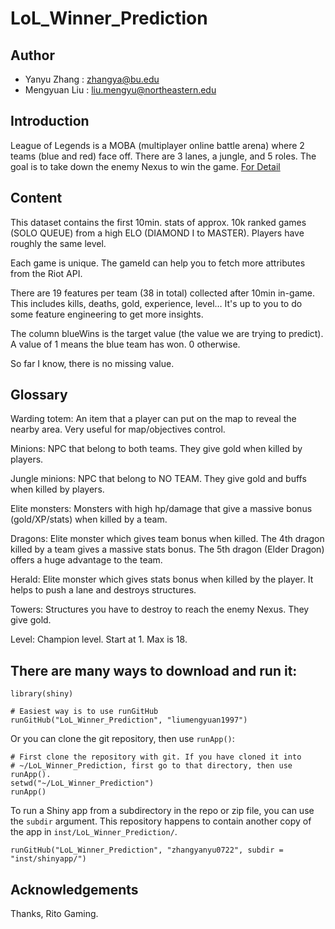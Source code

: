 # LoL_Winner_Prediction

## Author

- Yanyu Zhang : zhangya@bu.edu
- Mengyuan Liu : liu.mengyu@northeastern.edu

## Introduction
League of Legends is a MOBA (multiplayer online battle arena) where 2 teams (blue and red) face off. There are 3 lanes, a jungle, and 5 roles. The goal is to take down the enemy Nexus to win the game. [For Detail]

## Content
This dataset contains the first 10min. stats of approx. 10k ranked games (SOLO QUEUE) from a high ELO (DIAMOND I to MASTER). Players have roughly the same level.

Each game is unique. The gameId can help you to fetch more attributes from the Riot API.

There are 19 features per team (38 in total) collected after 10min in-game. This includes kills, deaths, gold, experience, level… It's up to you to do some feature engineering to get more insights.

The column blueWins is the target value (the value we are trying to predict). A value of 1 means the blue team has won. 0 otherwise.

So far I know, there is no missing value.

## Glossary
Warding totem: An item that a player can put on the map to reveal the nearby area. Very useful for map/objectives control.

Minions: NPC that belong to both teams. They give gold when killed by players.

Jungle minions: NPC that belong to NO TEAM. They give gold and buffs when killed by players.

Elite monsters: Monsters with high hp/damage that give a massive bonus (gold/XP/stats) when killed by a team.

Dragons: Elite monster which gives team bonus when killed. The 4th dragon killed by a team gives a massive stats bonus. The 5th dragon (Elder Dragon) offers a huge advantage to the team.

Herald: Elite monster which gives stats bonus when killed by the player. It helps to push a lane and destroys structures.

Towers: Structures you have to destroy to reach the enemy Nexus. They give gold.

Level: Champion level. Start at 1. Max is 18.

## There are many ways to download and run it:
```
library(shiny)

# Easiest way is to use runGitHub
runGitHub("LoL_Winner_Prediction", "liumengyuan1997")
```
Or you can clone the git repository, then use ```runApp()```:

```
# First clone the repository with git. If you have cloned it into
# ~/LoL_Winner_Prediction, first go to that directory, then use runApp().
setwd("~/LoL_Winner_Prediction")
runApp()
```
To run a Shiny app from a subdirectory in the repo or zip file, you can use the ```subdir``` argument. This repository happens to contain another copy of the app in ```inst/LoL_Winner_Prediction/```.

```
runGitHub("LoL_Winner_Prediction", "zhangyanyu0722", subdir = "inst/shinyapp/")
```


## Acknowledgements
Thanks, Rito Gaming.

[For Detail]: https://www.kaggle.com/bobbyscience/league-of-legends-diamond-ranked-games-10-min
